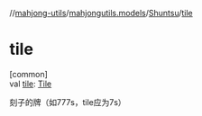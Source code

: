 //[mahjong-utils](../../../index.md)/[mahjongutils.models](../index.md)/[Shuntsu](index.md)/[tile](tile.md)

# tile

[common]\
val [tile](tile.md): [Tile](../-tile/index.md)

刻子的牌（如777s，tile应为7s）
